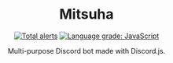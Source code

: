 

<div align="center">


# Mitsuha

[![Total alerts](https://img.shields.io/lgtm/alerts/g/theRealAyan/mitsuha-project.svg?logo=lgtm&logoWidth=18)](https://lgtm.com/projects/g/theRealAyan/mitsuha-project/alerts/)
[![Language grade: JavaScript](https://img.shields.io/lgtm/grade/javascript/g/theRealAyan/mitsuha-project.svg?logo=lgtm&logoWidth=18)](https://lgtm.com/projects/g/theRealAyan/mitsuha-project/context:javascript)

Multi-purpose Discord bot made with Discord.js.

</div>

